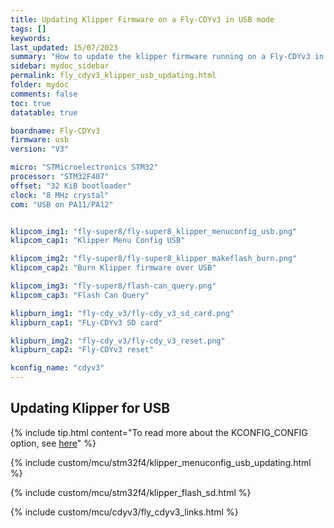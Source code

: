 ```yaml
---
title: Updating Klipper Firmware on a Fly-CDYv3 in USB mode
tags: []
keywords: 
last_updated: 15/07/2023
summary: "How to update the klipper firmware running on a Fly-CDYv3 in USB mode"
sidebar: mydoc_sidebar
permalink: fly_cdyv3_klipper_usb_updating.html
folder: mydoc
comments: false
toc: true
datatable: true

boardname: Fly-CDYv3
firmware: usb
version: "V3"

micro: "STMicroelectronics STM32"
processor: "STM32F407"
offset: "32 KiB bootloader"
clock: "8 MHz crystal"
com: "USB on PA11/PA12"


klipcom_img1: "fly-super8/fly-super8_klipper_menuconfig_usb.png"
klipcom_cap1: "Klipper Menu Config USB"

klipcom_img2: "fly-super8/fly-super8_klipper_makeflash_burn.png"
klipcom_cap2: "Burn Klipper firmware over USB"

klipcom_img3: "fly-super8/flash-can_query.png"
klipcom_cap3: "Flash Can Query"

klipburn_img1: "fly-cdy_v3/fly-cdy_v3_sd_card.png"
klipburn_cap1: "FLy-CDYv3 SD card"

klipburn_img2: "fly-cdy_v3/fly-cdy_v3_reset.png"
klipburn_cap2: "Fly-CDYv3 reset"

kconfig_name: "cdyv3"
---
```


## Updating Klipper for USB

{% include tip.html content="To read more about the KCONFIG_CONFIG option, see [here](https://docs.vorondesign.com/community/howto/drachenkatze/automating_klipper_mcu_updates.html)" %}

{% include custom/mcu/stm32f4/klipper_menuconfig_usb_updating.html %}

{% include custom/mcu/stm32f4/klipper_flash_sd.html %}

{% include custom/mcu/cdyv3/fly_cdyv3_links.html %}